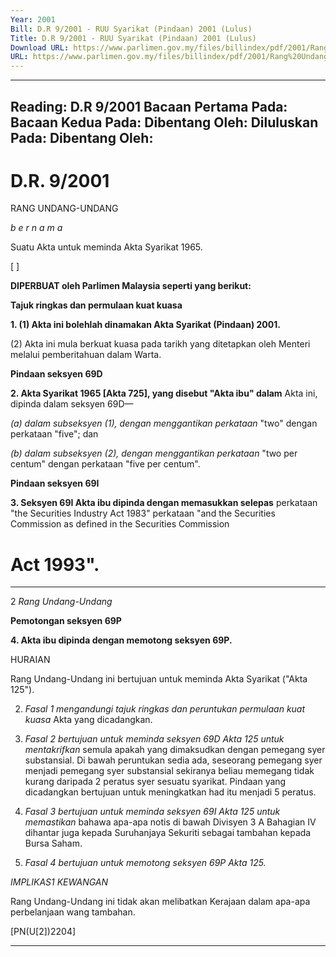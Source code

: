 ```yaml
---
Year: 2001
Bill: D.R 9/2001 - RUU Syarikat (Pindaan) 2001 (Lulus)
Title: D.R 9/2001 - RUU Syarikat (Pindaan) 2001 (Lulus)
Download URL: https://www.parlimen.gov.my/files/billindex/pdf/2001/Rang%20Undang-Undang%20DR%209.pdf
URL: https://www.parlimen.gov.my/files/billindex/pdf/2001/Rang%20Undang-Undang%20DR%209.pdf
---
```

---
Reading:
D.R 9/2001
Bacaan Pertama Pada:
Bacaan Kedua Pada:
Dibentang Oleh:
Diluluskan Pada:
Dibentang Oleh:
---

# D.R. 9/2001

RANG UNDANG-UNDANG

_b e r n a m a_

Suatu Akta untuk meminda Akta Syarikat 1965.

[ ]

**DIPERBUAT oleh Parlimen Malaysia seperti yang berikut:**

**Tajuk ringkas dan permulaan kuat kuasa**

**1. (1) Akta ini bolehlah dinamakan Akta Syarikat (Pindaan) 2001.**

(2) Akta ini mula berkuat kuasa pada tarikh yang ditetapkan
oleh Menteri melalui pemberitahuan dalam Warta.

**Pindaan seksyen 69D**

**2. Akta Syarikat 1965 [Akta 725], yang disebut "Akta ibu" dalam**
Akta ini, dipinda dalam seksyen 69D—

_(a) dalam subseksyen (1), dengan menggantikan perkataan_
"two" dengan perkataan "five"; dan

_(b) dalam subseksyen (2), dengan menggantikan perkataan_
"two per centum" dengan perkataan "five per centum".

**Pindaan seksyen 69I**

**3. Seksyen 69I Akta ibu dipinda dengan memasukkan selepas**
perkataan "the Securities Industry Act 1983" perkataan "and the
Securities Commission as defined in the Securities Commission
# Act 1993".


-----

2 _Rang Undang-Undang_

**Pemotongan seksyen 69P**

**4. Akta ibu dipinda dengan memotong seksyen 69P.**

HURAIAN

Rang Undang-Undang ini bertujuan untuk meminda Akta Syarikat ("Akta 125").

2. _Fasal 1 mengandungi tajuk ringkas dan peruntukan permulaan kuat kuasa_
Akta yang dicadangkan.

3. _Fasal 2 bertujuan untuk meminda seksyen 69D Akta 125 untuk mentakrifkan_
semula apakah yang dimaksudkan dengan pemegang syer substansial. Di bawah
peruntukan sedia ada, seseorang pemegang syer menjadi pemegang syer substansial
sekiranya beliau memegang tidak kurang daripada 2 peratus syer sesuatu syarikat.
Pindaan yang dicadangkan bertujuan untuk meningkatkan had itu menjadi 5
peratus.

4. _Fasal 3 bertujuan untuk meminda seksyen 69I Akta 125 untuk memastikan_
bahawa apa-apa notis di bawah Divisyen 3 A Bahagian IV dihantar juga kepada
Suruhanjaya Sekuriti sebagai tambahan kepada Bursa Saham.

5. _Fasal 4 bertujuan untuk memotong seksyen 69P Akta 125._

_IMPLIKAS1_ _KEWANGAN_

Rang Undang-Undang ini tidak akan melibatkan Kerajaan dalam apa-apa
perbelanjaan wang tambahan.

[PN(U[2])2204]


-----

